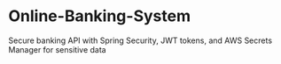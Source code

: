 # Online-Banking-System
Secure banking API with Spring Security, JWT tokens, and AWS Secrets Manager for sensitive data

